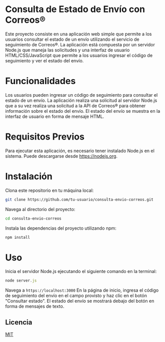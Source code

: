 
# Consulta de Estado de Envío con Correos®

Este proyecto consiste en una aplicación web simple que permite a los usuarios consultar el estado de un envío utilizando el servicio de seguimiento de Correos®. La aplicación está compuesta por un servidor Node.js que maneja las solicitudes y una interfaz de usuario HTML/CSS/JavaScript que permite a los usuarios ingresar el código de seguimiento y ver el estado del envío.

# Funcionalidades
Los usuarios pueden ingresar un código de seguimiento para consultar el estado de un envío.
La aplicación realiza una solicitud al servidor Node.js que a su vez realiza una solicitud a la API de Correos® para obtener información sobre el estado del envío.
El estado del envío se muestra en la interfaz de usuario en forma de mensaje HTML.

# Requisitos Previos
Para ejecutar esta aplicación, es necesario tener instalado Node.js en el sistema. Puede descargarse desde https://nodejs.org.
# Instalación

Clona este repositorio en tu máquina local:

```bash
git clone https://github.com/tu-usuario/consulta-envio-correos.git
```

Navega al directorio del proyecto:


```bash
cd consulta-envio-correos
```

Instala las dependencias del proyecto utilizando npm:
```bash
npm install
```

# Uso 
 Inicia el servidor Node.js ejecutando el siguiente comando en la terminal:

```js
node server.js
```

 Navega a ``https://localhost:3000``
 En la página de inicio, ingresa el código de seguimiento del envío en el campo provisto y haz clic en el botón "Consultar estado". El estado del envío se mostrará debajo del botón en forma de mensajes de texto.





## Licencia

[MIT](https://choosealicense.com/licenses/mit/)

